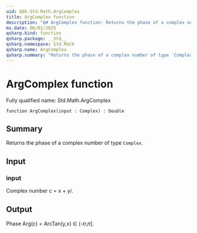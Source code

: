```yaml
---
uid: Qdk.Std.Math.ArgComplex
title: ArgComplex function
description: "Q# ArgComplex function: Returns the phase of a complex number of type `Complex`."
ms.date: 06/02/2025
qsharp.kind: function
qsharp.package: __Std__
qsharp.namespace: Std.Math
qsharp.name: ArgComplex
qsharp.summary: "Returns the phase of a complex number of type `Complex`."
---
```


# ArgComplex function

Fully qualified name: Std.Math.ArgComplex

```qsharp
function ArgComplex(input : Complex) : Double
```

## Summary
Returns the phase of a complex number of type
`Complex`.

## Input
### input
Complex number c = x + y𝑖.

## Output
Phase Arg(c) = ArcTan(y,x) ∈ (-𝜋,𝜋].
